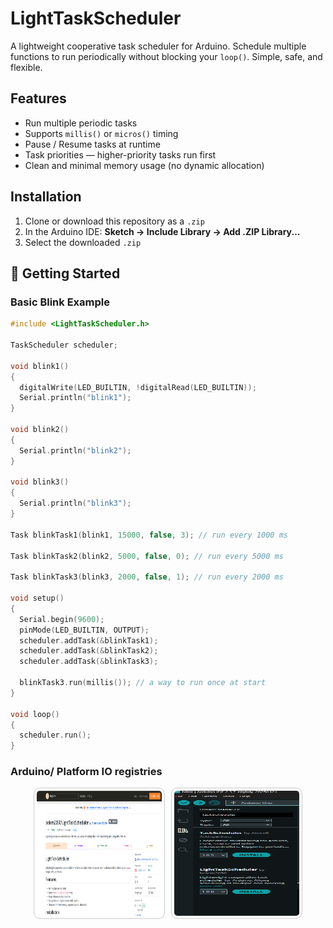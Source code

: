 # LightTaskScheduler
A lightweight cooperative task scheduler for Arduino. Schedule multiple functions to run periodically without blocking your `loop()`. Simple, safe, and flexible.

## Features

- Run multiple periodic tasks
- Supports `millis()` or `micros()` timing
- Pause / Resume tasks at runtime
- Task priorities — higher-priority tasks run first
- Clean and minimal memory usage (no dynamic allocation)

## Installation

1. Clone or download this repository as a `.zip`
2. In the Arduino IDE: **Sketch → Include Library → Add .ZIP Library...**
3. Select the downloaded `.zip`

## 🚀 Getting Started

### Basic Blink Example

```cpp
#include <LightTaskScheduler.h>

TaskScheduler scheduler;

void blink1()
{
  digitalWrite(LED_BUILTIN, !digitalRead(LED_BUILTIN));
  Serial.println("blink1");
}

void blink2()
{
  Serial.println("blink2");
}

void blink3()
{
  Serial.println("blink3");
}

Task blinkTask1(blink1, 15000, false, 3); // run every 1000 ms

Task blinkTask2(blink2, 5000, false, 0); // run every 5000 ms

Task blinkTask3(blink3, 2000, false, 1); // run every 2000 ms

void setup()
{
  Serial.begin(9600);
  pinMode(LED_BUILTIN, OUTPUT);
  scheduler.addTask(&blinkTask1);
  scheduler.addTask(&blinkTask2);
  scheduler.addTask(&blinkTask3);

  blinkTask3.run(millis()); // a way to run once at start 
}

void loop()
{
  scheduler.run();
}
```

### Arduino/ Platform IO registries

<div style="display: flex; flex-wrap: wrap; gap: 10px; justify-content: center;">

  <img src="docs/platformio.png" alt="platformio" width="200" height="200" style="border: 1px solid #ccc; border-radius: 10px; padding: 4px;" />
  <img src="docs/arduino.png" alt="arduino" width="200" height="200" style="border: 1px solid #ccc; border-radius: 10px; padding: 4px;" />
</div>
